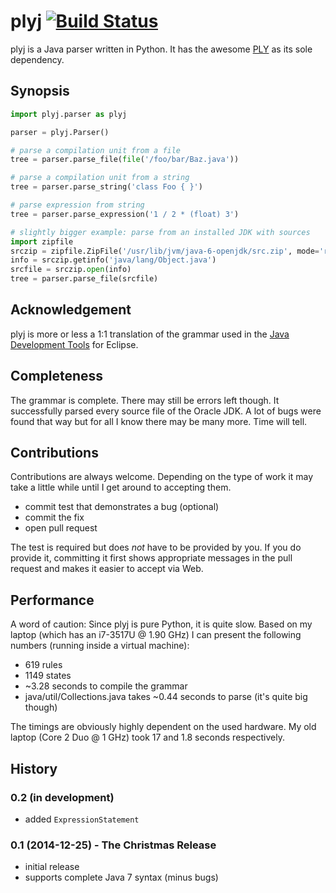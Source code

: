 plyj [![Build Status](https://secure.travis-ci.org/musiKk/plyj.png?branch=master)](http://travis-ci.org/musiKk/plyj)
====

plyj is a Java parser written in Python. It has the awesome [PLY] as its sole dependency.

Synopsis
--------

```python
import plyj.parser as plyj

parser = plyj.Parser()

# parse a compilation unit from a file
tree = parser.parse_file(file('/foo/bar/Baz.java'))

# parse a compilation unit from a string
tree = parser.parse_string('class Foo { }')

# parse expression from string
tree = parser.parse_expression('1 / 2 * (float) 3')

# slightly bigger example: parse from an installed JDK with sources
import zipfile
srczip = zipfile.ZipFile('/usr/lib/jvm/java-6-openjdk/src.zip', mode='r')
info = srczip.getinfo('java/lang/Object.java')
srcfile = srczip.open(info)
tree = parser.parse_file(srcfile)
```

Acknowledgement
---------------

plyj is more or less a 1:1 translation of the grammar used in the [Java Development Tools] for Eclipse.

Completeness
------------

The grammar is complete. There may still be errors left though. It successfully parsed every source file of the Oracle JDK. A lot of bugs were found that way but for all I know there may be many more. Time will tell.

Contributions
-------------

Contributions are always welcome. Depending on the type of work it may
take a little while until I get around to accepting them.

* commit test that demonstrates a bug (optional)
* commit the fix
* open pull request

The test is required but does *not* have to be provided by you. If you
do provide it, committing it first shows appropriate messages in the
pull request and makes it easier to accept via Web.

Performance
-----------

A word of caution: Since plyj is pure Python, it is quite slow. Based on my laptop (which has an i7-3517U @ 1.90 GHz) I can present the following numbers (running inside a virtual machine):

* 619 rules
* 1149 states
* ~3.28 seconds to compile the grammar
* java/util/Collections.java takes ~0.44 seconds to parse (it's quite big though)

The timings are obviously highly dependent on the used hardware. My old laptop (Core 2 Duo @ 1 GHz) took 17 and 1.8 seconds respectively.

History
-------

### 0.2 (in development)

* added `ExpressionStatement`

### 0.1 (2014-12-25) - The Christmas Release

* initial release
* supports complete Java 7 syntax (minus bugs)

[PLY]: https://github.com/dabeaz/ply
[Java Development Tools]: http://www.eclipse.org/jdt/
